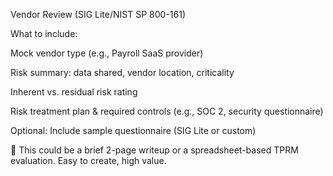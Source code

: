 Vendor Review (SIG Lite/NIST SP 800-161)

What to include:

Mock vendor type (e.g., Payroll SaaS provider)

Risk summary: data shared, vendor location, criticality

Inherent vs. residual risk rating

Risk treatment plan & required controls (e.g., SOC 2, security questionnaire)

Optional: Include sample questionnaire (SIG Lite or custom)

🔖 This could be a brief 2-page writeup or a spreadsheet-based TPRM evaluation. Easy to create, high value.
